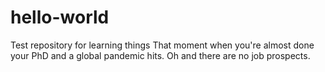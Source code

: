 # hello-world
Test repository for learning things
That moment when you're almost done your PhD and a global pandemic hits.
Oh and there are no job prospects.
